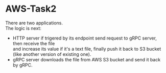 # AWS-Task2

There are two applications.  
The logic is next:

* HTTP server if trigered by its endpoint send request to gRPC server, then receive the file  
and increase its value if it's a text file, finally push it back to S3 bucket (like another version of existing one).
* gRPC server downloads the file from AWS S3 bucket and send it back by gRPC.  